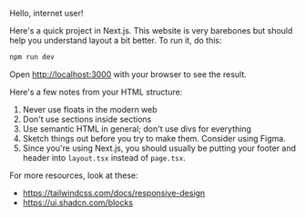Hello, internet user!

Here's a quick project in Next.js. This website is very barebones but should help you understand layout a bit better.
To run it, do this:

```bash
npm run dev
```

Open [http://localhost:3000](http://localhost:3000) with your browser to see the result.

Here's a few notes from your HTML structure:

1. Never use floats in the modern web
2. Don't use sections inside sections
3. Use semantic HTML in general; don't use divs for everything
4. Sketch things out before you try to make them. Consider using Figma.
5. Since you're using Next.js, you should usually be putting your footer and header into `layout.tsx` instead of `page.tsx`.

For more resources, look at these:

- https://tailwindcss.com/docs/responsive-design
- https://ui.shadcn.com/blocks
